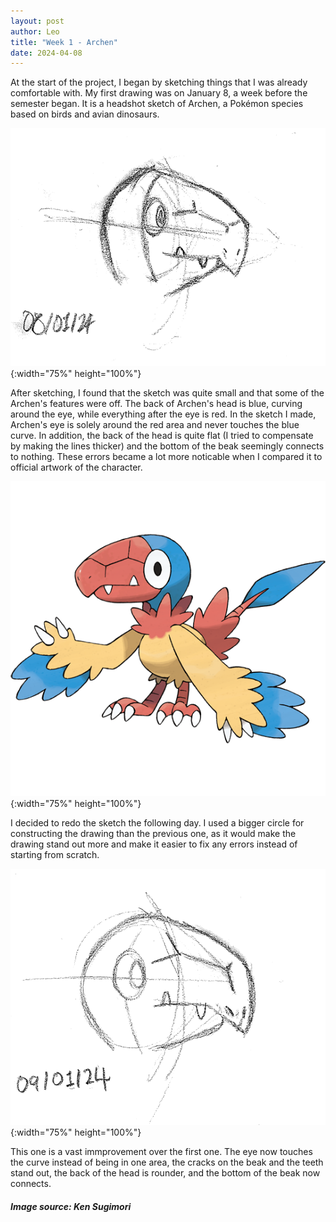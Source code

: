```yaml
---
layout: post
author: Leo
title: "Week 1 - Archen"
date: 2024-04-08
---
```


At the start of the project, I began by sketching things that I was already comfortable with. My first drawing was on January 8, a week before the semester began. It is a headshot sketch of Archen, a Pokémon species based on birds and avian dinosaurs. 

![Week 1 Drawing #1 - Headshot sketch of Archen from Pokémon, dated 08/01/2024](/assets/images/weekonedrawingone.PNG){:width="75%" height="100%"}

After sketching, I found that the sketch was quite small and that some of the Archen's features were off. The back of Archen's head is blue, curving around the eye, while everything after the eye is red. In the sketch I made, Archen's eye is solely around the red area and never touches the blue curve. In addition, the back of the head is quite flat (I tried to compensate by making the lines thicker) and the bottom of the beak seemingly connects to nothing. These errors became a lot more noticable when I compared it to official artwork of the character.

![Official art of Archen (credit - Ken Sugimori)](/assets/images/0566Archen.png){:width="75%" height="100%"}

I decided to redo the sketch the following day. I used a bigger circle for constructing the drawing than the previous one, as it would make the drawing stand out more and make it easier to fix any errors instead of starting from scratch.

![Week 1 Drawing #2 - Another headshot sketch of Archen, dated 09/01/2024](/assets/images/weekonedrawingtwo.PNG){:width="75%" height="100%"}

This one is a vast immprovement over the first one. The eye now touches the curve instead of being in one area, the cracks on the beak and the teeth stand out, the back of the head is rounder, and the bottom of the beak now connects. 

<h5>Image source: Ken Sugimori</h5>